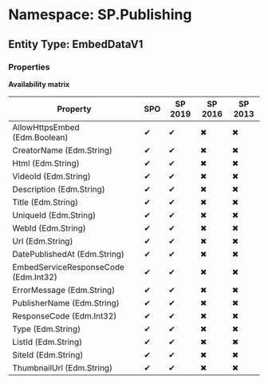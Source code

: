# Namespace: SP.Publishing
## Entity Type: EmbedDataV1

### Properties

**Availability matrix**

Property | SPO | SP 2019 | SP 2016 | SP 2013
----------|-----|---------|---------|--------
AllowHttpsEmbed (Edm.Boolean) | ✔ | ✔ | ✖ | ✖
CreatorName (Edm.String) | ✔ | ✔ | ✖ | ✖
Html (Edm.String) | ✔ | ✔ | ✖ | ✖
VideoId (Edm.String) | ✔ | ✔ | ✖ | ✖
Description (Edm.String) | ✔ | ✔ | ✖ | ✖
Title (Edm.String) | ✔ | ✔ | ✖ | ✖
UniqueId (Edm.String) | ✔ | ✔ | ✖ | ✖
WebId (Edm.String) | ✔ | ✔ | ✖ | ✖
Url (Edm.String) | ✔ | ✔ | ✖ | ✖
DatePublishedAt (Edm.String) | ✔ | ✔ | ✖ | ✖
EmbedServiceResponseCode (Edm.Int32) | ✔ | ✔ | ✖ | ✖
ErrorMessage (Edm.String) | ✔ | ✔ | ✖ | ✖
PublisherName (Edm.String) | ✔ | ✔ | ✖ | ✖
ResponseCode (Edm.Int32) | ✔ | ✔ | ✖ | ✖
Type (Edm.String) | ✔ | ✔ | ✖ | ✖
ListId (Edm.String) | ✔ | ✔ | ✖ | ✖
SiteId (Edm.String) | ✔ | ✔ | ✖ | ✖
ThumbnailUrl (Edm.String) | ✔ | ✔ | ✖ | ✖

